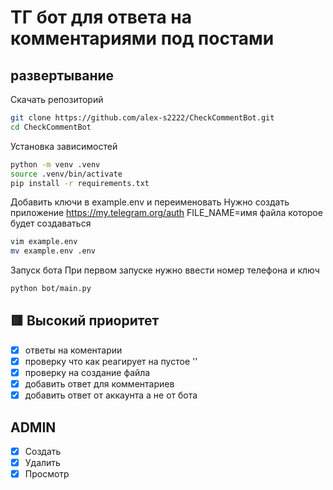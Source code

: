 # ТГ бот для ответа на комментариями под постами

## развертывание 

Скачать репозиторий

```bash
git clone https://github.com/alex-s2222/CheckCommentBot.git 
cd CheckCommentBot
```

Установка зависимостей

```bash
python -m venv .venv
source .venv/bin/activate
pip install -r requirements.txt
```

Добавить ключи в example.env и переименовать
Нужно создать приложение https://my.telegram.org/auth
FILE_NAME=имя файла которое будет создаваться

```bash
vim example.env 
mv example.env .env
```

Запуск бота
При первом запуске нужно ввести номер телефона и ключ

```bash
python bot/main.py
```

## 🟥 Высокий приоритет

- [x] ответы на коментарии
- [x] проверку что как реагирует на пустое ''
- [x] проверку на создание файла
- [x] добавить ответ для комментариев
- [x] добавить ответ от аккаунта а не от бота

## ADMIN

- [x] Создать
- [x] Удалить
- [x] Просмотр